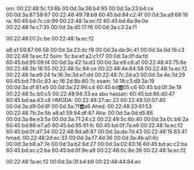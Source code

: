 om:
00:22:48:5c:13:6b
00:0d:3a:36:b4:95
00:0d:3a:23:b4:ce
00:0d:3a:87:58:67
00:22:48:49:78:b9
60:45:bd:84:c2:4f
00:0d:3a:a9:68:16
ra:
60:45:bd:7c:cb:99
00:22:48:1a:ec:f2
60:45:bd:8a:9e:0e
00:22:48:1a:c7:35
00:0d:3a:d5:17:f6
00:0d:3a:c3:2a:f1

00:22:48:01:2c:be
00:22:48:1a:ec:f2

a8:a1:59:87:06:58
00:0d:3a:23:dc:f8
00:0d:3a:da:9c:41
00:0d:3a:0d:16:c3
00:22:48:1a:ec:f2
5sim:
5c:ba:ef:a2:c1:f7
00:0d:3a:0f:da:fd
60:45:bd:95:09:f4
00:0d:3a:42:1a:d3
00:0d:3a:e9:c6:a1
00:22:48:43:75:6e
00:22:48:3b:16:55
00:22:48:5c:84:ce
00:22:48:4e:64:58
00:22:48:1a:ec:f2
00:22:48:1a:e9:24
fa:16:3e:3d:e7:dd
00:22:48:7c:2d:a3
00:0d:3a:4e:7d:29
60:45:bd:79:0c:83
ac:16:2d:8b:80:7c
esam:
14:18:c3:d9:3a:19
00:0d:3a:df:81:e5
00:0d:3a:22:96:c4
60:45:bd:ab:05:c6
60:45:bd:0f:3e:19
00:22:48:5c:b0:c5
00:22:48:94:33:ea
abo hassan:
60:45:bd:86:d0:47
60:45:bd:aa:43:c8
HMODA:
00:22:48:27:ac:23
00:22:48:50:07:40
00:0d:3a:d9:0d:6f
00:0d:3a:7f:ab:a6
Ahed:
00:22:48:23:61:53
00:22:48:7b:2e:5b
a8:a1:59:94:df:87
Atia:
00:0d:3a:0d:d5:88
00:0d:3a:8e:e3:5a
00:0d:3a:71:24:c2
00:22:48:5c:6b:40
00:0d:3a:0c:b6:2a
60:45:bd:86:e7:a0
60:45:bd:95:61:fc
60:45:bd:0f:7a:e6
00:22:48:1a:ec:f2
60:45:bd:0f:d7:34
00:22:48:9d:a6:87
00:0d:3a:da:7d:43
00:22:48:15:83:41
hmad:
00:22:48:2d:ec:33
00:0d:3a:f7:4d:36
00:0d:3a:4b:a0:6c
00:0d:3a:b8:a7:7e
00:0d:3a:b2:6d:27
00:0d:3a:02:83:16
60:45:bd:ac:c2:ba
60:45:bd:ac:c2:ba
60:45:bd:0f:9e:a9
00:22:48:0c:8e:36
00:22:48:1a:ec:f2

00:22:48:1a:ec:f2
00:0d:3a:3f:b4:b9
00:22:48:44:84:ec
